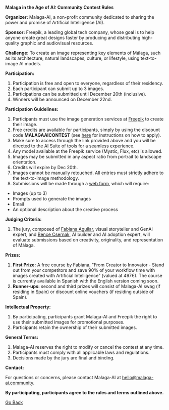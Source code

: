 **Malaga in the Age of AI: Community Contest Rules**

**Organizer:** Malaga-AI, a non-profit community dedicated to sharing the power and promise of Artificial Intelligence (AI).

**Sponsor:** Freepik, a leading global tech company, whose goal is to help anyone create great designs faster by producing and distributing high-quality graphic and audiovisual resources.

**Challenge:** To create an image representing key elements of Málaga, such as its architecture, natural landscapes, culture, or lifestyle, using text-to-image AI models.

**Participation:**

1. Participation is free and open to everyone, regardless of their residency.
3. Each participant can submit up to 3 images.
3. Participations can be submitted until December 20th (inclusive).
4. Winners will be announced on December 22nd.

**Participation Guidelines:**

1. Participants must use the image generation services at [Freepik](https://www.freepik.com/pikaso/explore?utm_source=malagaaicontest) to create their image.
2. Free credits are available for participants, simply by using the discount code **MALAGAAICONTEST** (see [here](https://support.freepik.com/s/article/AI-Tools-activation-code?language=en_US) for instructions on how to apply).
3. Make sure to access through the link provided above and you will be directed to the AI Suite of tools for a seamless experience.
4. Any model available at the Freepik service (Mystic, Flux, etc) is allowed.
5. Images may be submitted in any aspect ratio from portrait to landscape orientation.
6. Credits will expire by Dec 20th.
7. Images cannot be manually retouched. All entries must strictly adhere to the text-to-image methodology.
8. Submissions will be made through a [web form](./submit.html), which will require:
  * Images (up to 3)
  * Prompts used to generate the images
  * Email
  * An optional description about the creative process

**Judging Criteria:**

1. The jury, composed of [Fabiana Aguilar](https://www.linkedin.com/in/fabi-aguilar), visual storyteller and GenAI expert, and [Bence Csernak](https://www.linkedin.com/in/bencecsernak/), AI builder and AI adoption expert, will evaluate submissions based on creativity, originality, and representation of Málaga.

**Prizes:**

1. **First Prize:** A free course by Fabiana, "From Creator to Innovator - Stand out from your competitors and save 90% of your workflow time with images created with Artificial Intelligence" (valued at 497€). The course is currently available in Spanish with the English version coming soon.
2. **Runner-ups:** second and third prizes will consist of Malaga-AI swag (if residing in Spain) or discount online vouchers (if residing outside of Spain).

**Intellectual Property:**

1. By participating, participants grant Malaga-AI and Freepik the right to use their submitted images for promotional purposes.
2. Participants retain the ownership of their submitted images.

**General Terms:**

1. Malaga-AI reserves the right to modify or cancel the contest at any time.
2. Participants must comply with all applicable laws and regulations.
3. Decisions made by the jury are final and binding.

**Contact:**

For questions or concerns, please contact Malaga-AI at [hello@malaga-ai.community](mailto:hello@malaga-ai.community).

**By participating, participants agree to the rules and terms outlined above.**

<a href="../" class="back-button">Go Back</a>